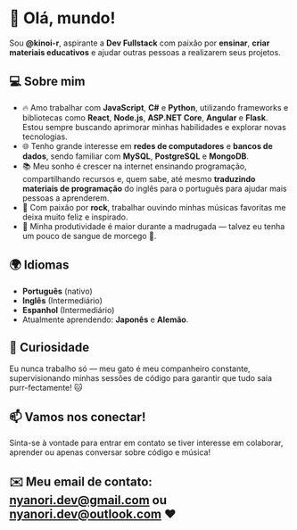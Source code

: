 # 👋 Olá, mundo!  

Sou **@kinoi-r**, aspirante a **Dev Fullstack** com paixão por **ensinar**, **criar materiais educativos** e ajudar outras pessoas a realizarem seus projetos.  

## 💻 Sobre mim  
- 🔥 Amo trabalhar com **JavaScript**, **C#** e **Python**, utilizando frameworks e bibliotecas como **React**, **Node.js**, **ASP.NET Core**, **Angular** e **Flask**. Estou sempre buscando aprimorar minhas habilidades e explorar novas tecnologias.  
- 🌐 Tenho grande interesse em **redes de computadores** e **bancos de dados**, sendo familiar com **MySQL**, **PostgreSQL** e **MongoDB**.  
- 📚 Meu sonho é crescer na internet ensinando programação, compartilhando recursos e, quem sabe, até mesmo **traduzindo materiais de programação** do inglês para o português para ajudar mais pessoas a aprenderem.  
- 🎸 Com paixão por **rock**, trabalhar ouvindo minhas músicas favoritas me deixa muito feliz e inspirado.  
- 🌙 Minha produtividade é maior durante a madrugada — talvez eu tenha um pouco de sangue de morcego 🦇.  

## 🌍 Idiomas  
- **Português** (nativo)  
- **Inglês** (Intermediário)  
- **Espanhol** (Intermediário)  
- Atualmente aprendendo: **Japonês** e **Alemão**.  

## 🐾 Curiosidade  
Eu nunca trabalho só — meu gato é meu companheiro constante, supervisionando minhas sessões de código para garantir que tudo saia purr-fectamente! 🐱  

## 📫 Vamos nos conectar!  
Sinta-se à vontade para entrar em contato se tiver interesse em colaborar, aprender ou apenas conversar sobre código e música!

## ✉️ **Meu email de contato:** nyanori.dev@gmail.com ou nyanori.dev@outlook.com ♥
